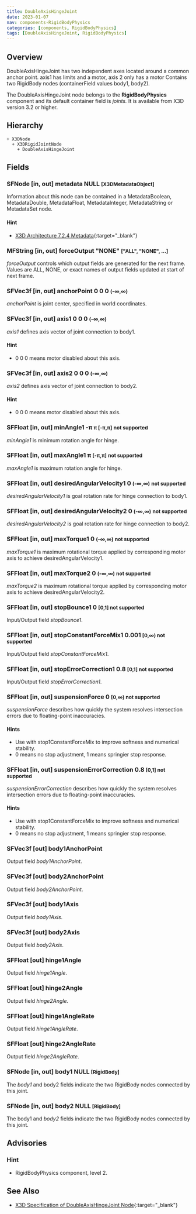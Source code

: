 ```yaml
---
title: DoubleAxisHingeJoint
date: 2023-01-07
nav: components-RigidBodyPhysics
categories: [components, RigidBodyPhysics]
tags: [DoubleAxisHingeJoint, RigidBodyPhysics]
---
```

<style>
.post h3 {
  word-spacing: 0.2em;
}
</style>

## Overview

DoubleAxisHingeJoint has two independent axes located around a common anchor point. axis1 has limits and a motor, axis 2 only has a motor Contains two RigidBody nodes (containerField values body1, body2).

The DoubleAxisHingeJoint node belongs to the **RigidBodyPhysics** component and its default container field is *joints.* It is available from X3D version 3.2 or higher.

## Hierarchy

```
+ X3DNode
  + X3DRigidJointNode
    + DoubleAxisHingeJoint
```

## Fields

### SFNode [in, out] **metadata** NULL <small>[X3DMetadataObject]</small>

Information about this node can be contained in a MetadataBoolean, MetadataDouble, MetadataFloat, MetadataInteger, MetadataString or MetadataSet node.

#### Hint

- [X3D Architecture 7.2.4 Metadata](https://www.web3d.org/specifications/X3Dv4Draft/ISO-IEC19775-1v4-IS.proof//Part01/components/core.html#Metadata){:target="_blank"}

### MFString [in, out] **forceOutput** "NONE" <small>["ALL", "NONE", ...]</small>

*forceOutput* controls which output fields are generated for the next frame. Values are ALL, NONE, or exact names of output fields updated at start of next frame.

### SFVec3f [in, out] **anchorPoint** 0 0 0 <small>(-∞,∞)</small>

*anchorPoint* is joint center, specified in world coordinates.

### SFVec3f [in, out] **axis1** 0 0 0 <small>(-∞,∞)</small>

*axis1* defines axis vector of joint connection to body1.

#### Hint

- 0 0 0 means motor disabled about this axis.

### SFVec3f [in, out] **axis2** 0 0 0 <small>(-∞,∞)</small>

*axis2* defines axis vector of joint connection to body2.

#### Hint

- 0 0 0 means motor disabled about this axis.

### SFFloat [in, out] **minAngle1** -π <small>π [-π,π]</small> <small class="red">not supported</small>

*minAngle1* is minimum rotation angle for hinge.

### SFFloat [in, out] **maxAngle1** π <small>[-π,π]</small> <small class="red">not supported</small>

*maxAngle1* is maximum rotation angle for hinge.

### SFFloat [in, out] **desiredAngularVelocity1** 0 <small>(-∞,∞)</small> <small class="red">not supported</small>

*desiredAngularVelocity1* is goal rotation rate for hinge connection to body1.

### SFFloat [in, out] **desiredAngularVelocity2** 0 <small>(-∞,∞)</small> <small class="red">not supported</small>

*desiredAngularVelocity2* is goal rotation rate for hinge connection to body2.

### SFFloat [in, out] **maxTorque1** 0 <small>(-∞,∞)</small> <small class="red">not supported</small>

*maxTorque1* is maximum rotational torque applied by corresponding motor axis to achieve desiredAngularVelocity1.

### SFFloat [in, out] **maxTorque2** 0 <small>(-∞,∞)</small> <small class="red">not supported</small>

*maxTorque2* is maximum rotational torque applied by corresponding motor axis to achieve desiredAngularVelocity2.

### SFFloat [in, out] **stopBounce1** 0 <small>[0,1]<span class="red"> not supported</span></small>

Input/Output field *stopBounce1*.

### SFFloat [in, out] **stopConstantForceMix1** 0.001 <small>[0,∞)<span class="red"> not supported</span></small>

Input/Output field *stopConstantForceMix1*.

### SFFloat [in, out] **stopErrorCorrection1** 0.8 <small>[0,1]<span class="red"> not supported</span></small>

Input/Output field *stopErrorCorrection1*.

### SFFloat [in, out] **suspensionForce** 0 <small>[0,∞)<span class="red"> not supported</span></small>

*suspensionForce* describes how quickly the system resolves intersection errors due to floating-point inaccuracies.

#### Hints

- Use with stop1ConstantForceMix to improve softness and numerical stability.
- 0 means no stop adjustment, 1 means springier stop response.

### SFFloat [in, out] **suspensionErrorCorrection** 0.8 <small>[0,1]<span class="red"> not supported</span></small>

*suspensionErrorCorrection* describes how quickly the system resolves intersection errors due to floating-point inaccuracies.

#### Hints

- Use with stop1ConstantForceMix to improve softness and numerical stability.
- 0 means no stop adjustment, 1 means springier stop response.

### SFVec3f [out] **body1AnchorPoint**

Output field *body1AnchorPoint*.

### SFVec3f [out] **body2AnchorPoint**

Output field *body2AnchorPoint*.

### SFVec3f [out] **body1Axis**

Output field *body1Axis*.

### SFVec3f [out] **body2Axis**

Output field *body2Axis*.

### SFFloat [out] **hinge1Angle**

Output field *hinge1Angle*.

### SFFloat [out] **hinge2Angle**

Output field *hinge2Angle*.

### SFFloat [out] **hinge1AngleRate**

Output field *hinge1AngleRate*.

### SFFloat [out] **hinge2AngleRate**

Output field *hinge2AngleRate*.

### SFNode [in, out] **body1** NULL <small>[RigidBody]</small>

The *body1* and body2 fields indicate the two RigidBody nodes connected by this joint.

### SFNode [in, out] **body2** NULL <small>[RigidBody]</small>

The body1 and *body2* fields indicate the two RigidBody nodes connected by this joint.

## Advisories

### Hint

- RigidBodyPhysics component, level 2.

## See Also

- [X3D Specification of DoubleAxisHingeJoint Node](https://www.web3d.org/documents/specifications/19775-1/V4.0/Part01/components/rigidBodyPhysics.html#DoubleAxisHingeJoint){:target="_blank"}

